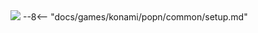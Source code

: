 <img class="header-logo" src="/img/konami/popn/peace/logo.webp">
--8<-- "docs/games/konami/popn/common/setup.md"